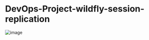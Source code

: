 # DevOps-Project-wildfly-session-replication
![image](https://github.com/user-attachments/assets/c8ee1b24-99d7-435d-984f-20613e036ae1)
